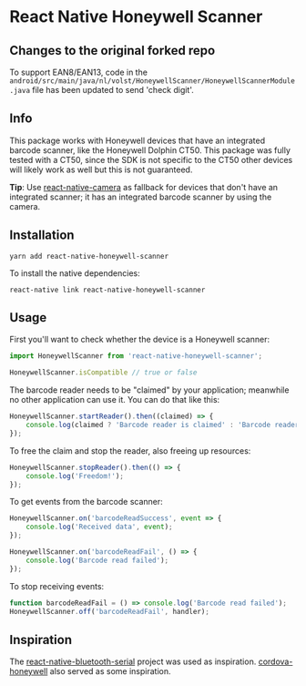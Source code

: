 # React Native Honeywell Scanner

## Changes to the original forked repo

To support EAN8/EAN13, code in the `android/src/main/java/nl/volst/HoneywellScanner/HoneywellScannerModule.java` file has been updated to send 'check digit'.

## Info

This package works with Honeywell devices that have an integrated barcode scanner, like the Honeywell Dolphin CT50. This package was fully tested with a CT50, since the SDK is not specific to the CT50 other devices will likely work as well but this is not guaranteed.

**Tip**: Use [react-native-camera](https://github.com/react-native-community/react-native-camera) as fallback for devices that don't have an integrated scanner; it has an integrated barcode scanner by using the camera.

## Installation

```
yarn add react-native-honeywell-scanner
```

To install the native dependencies:

```
react-native link react-native-honeywell-scanner
```

## Usage

First you'll want to check whether the device is a Honeywell scanner:

```js
import HoneywellScanner from 'react-native-honeywell-scanner';

HoneywellScanner.isCompatible // true or false
```

The barcode reader needs to be "claimed" by your application; meanwhile no other application can use it. You can do that like this:

```js
HoneywellScanner.startReader().then((claimed) => {
    console.log(claimed ? 'Barcode reader is claimed' : 'Barcode reader is busy');
});
```

To free the claim and stop the reader, also freeing up resources:

```js
HoneywellScanner.stopReader().then(() => {
    console.log('Freedom!');
});
```

To get events from the barcode scanner:

```js
HoneywellScanner.on('barcodeReadSuccess', event => {
    console.log('Received data', event);
});

HoneywellScanner.on('barcodeReadFail', () => {
    console.log('Barcode read failed');
});
```

To stop receiving events:

```js
function barcodeReadFail = () => console.log('Barcode read failed');
HoneywellScanner.off('barcodeReadFail', handler);
```


## Inspiration

The [react-native-bluetooth-serial](https://github.com/rusel1989/react-native-bluetooth-serial) project was used as inspiration. [cordova-honeywell](https://github.com/icsfl/cordova-honeywell) also served as some inspiration.
